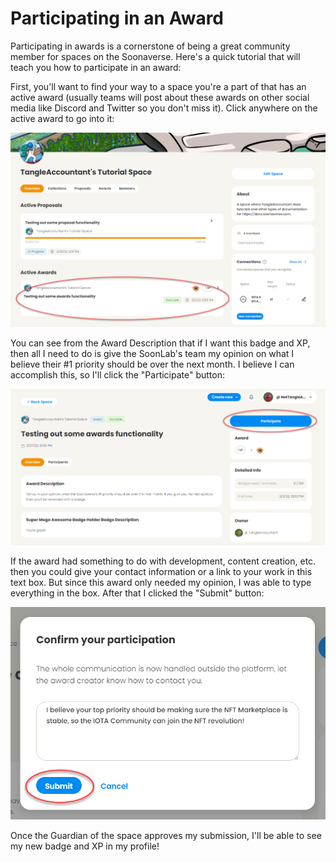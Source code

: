 # Participating in an Award

Participating in awards is a cornerstone of being a great community member for spaces on the Soonaverse. Here's a quick tutorial that will teach you how to participate in an award:

First, you'll want to find your way to a space you're a part of that has an active award (usually teams will post about these awards on other social media like Discord and Twitter so you don't miss it). Click anywhere on the active award to go into it:

![](<../.gitbook/assets/image (5).png>)

You can see from the Award Description that if I want this badge and XP, then all I need to do is give the SoonLab's team my opinion on what I believe their #1 priority should be over the next month. I believe I can accomplish this, so I'll click the "Participate" button:

![](<../.gitbook/assets/image (32) (1) (1) (1).png>)

If the award had something to do with development, content creation, etc. then you could give your contact information or a link to your work in this text box. But since this award only needed my opinion, I was able to type everything in the box. After that I clicked the "Submit" button:

![](<../.gitbook/assets/image (20) (1) (1).png>)

Once the Guardian of the space approves my submission, I'll be able to see my new badge and XP in my profile!
